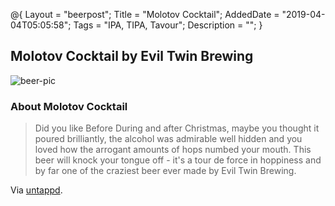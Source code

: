 @{
 Layout = "beerpost";
 Title = "Molotov Cocktail";
 AddedDate = "2019-04-04T05:05:58";
 Tags = "IPA, TIPA, Tavour";
 Description = "";
 }
 

## Molotov Cocktail by Evil Twin Brewing

![beer-pic]

### About Molotov Cocktail

> Did you like Before During and after Christmas, maybe you thought it poured brilliantly, the alcohol was admirable well hidden and you loved how the arrogant amounts of hops numbed your mouth. This beer will knock your tongue off - it's a tour de force in hoppiness and by far one of the craziest beer ever made by Evil Twin Brewing.

Via [untappd][untappd-url].

[untappd-url]: <https://untappd.com//b/evil-twin-brewing-molotov-cocktail/66917>
[beer-pic]: https://jasonpowley.com/assets/img/2019-04-04-molotov-cocktail.jpeg "Molotov Cocktail by Evil Twin Brewing"

